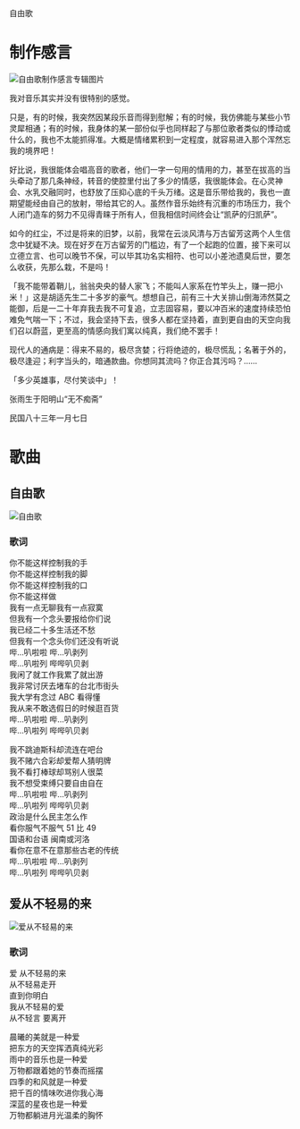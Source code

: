 自由歌

# 制作感言

![自由歌制作感言专辑图片](../../image/%E4%B8%93%E8%BE%91/1994-01-23_%E8%87%AA%E7%94%B1%E6%AD%8C/%E8%87%AA%E7%94%B1%E6%AD%8C%E5%88%B6%E4%BD%9C%E6%84%9F%E8%A8%80.jpg)

我对音乐其实并没有很特别的感觉。

只是，有的时候，我突然因某段乐音而得到慰解；有的时候，我仿佛能与某些小节灵犀相通；有的时候，我身体的某一部份似乎也同样起了与那位歌者类似的悸动或什么的，我也不太能抓得准。大概是情绪累积到一定程度，就容易进入那个浑然忘我的境界吧！

好比说，我很能体会唱高音的歌者，他们一字一句用的情用的力，甚至在拔高的当头牵动了那几条神经，转音的使腔里付出了多少的情感，我很能体会。在心灵神会、水乳交融同时，也舒放了压抑心底的千头万绪。这是音乐带给我的，我也一直期望能经由自己的放射，带给其它的人。虽然作音乐始终有沉重的市场压力，我个人闭门造车的努力不见得青睐于所有人，但我相信时间终会让“凯萨的归凯萨”。

如今的红尘，不过是将来的旧梦，以前，我常在云淡风清与万古留芳这两个人生信念中犹疑不决。现在好歹在万古留芳的门槛边，有了一个起跑的位置，接下来可以立德立言、也可以晚节不保，可以毕其功名实相符、也可以小差池遗臭后世，要怎么收获，先那么栽，不是吗！

「我不能带着鞘儿，翁翁央央的替人家飞；不能叫人家系在竹竿头上，赚一把小米！」这是胡适先生二十多岁的豪气。想想自己，前有三十大关排山倒海沛然莫之能御，后是一二十年弃我去我不可复追，立志固容易，要以冲百米的速度持续恐怕难免气喘一下；不过，我会坚持下去，很多人都在坚持着，直到更自由的天空向我们召以蔚蓝，更至高的情感向我们寓以纯真，我们绝不罢手！

现代人的通病是：得来不易的，极尽贪婪；行将绝迹的，极尽慌乱；名著于外的，极尽逢迎；利字当头的，暗通款曲。你想同其流吗？你正合其污吗？……

「多少英雄事，尽付笑谈中」！

张雨生于阳明山“无不痴斋”

民国八十三年一月七日

# 歌曲

## 自由歌

![自由歌](../../image/专辑/1994-01-23_%E8%87%AA%E7%94%B1%E6%AD%8C/%E8%87%AA%E7%94%B1%E6%AD%8C.jpg)

### 歌词

你不能这样控制我的手<br>
你不能这样控制我的脚<br>
你不能这样控制我的口<br>
你不能这样做<br>
我有一点无聊我有一点寂寞<br>
但我有一个念头要报给你们说<br>
我已经二十多生活还不愁<br>
但我有一个念头你们还没有听说<br>
哔...叭啦啦 哔...叭剥列<br>
哔...叭啦列 哔哔叭贝剥<br>
我闲了就工作我累了就出游<br>
我非常讨厌去堵车的台北市街头<br>
我大学有念过 ABC 看得懂<br>
我从来不敢选假日的时候逛百货<br>
哔...叭啦啦 哔...叭剥列<br>
哔...叭啦列 哔哔叭贝剥

我不跳迪斯科却流连在吧台<br>
我不赌六合彩却爱帮人猜明牌<br>
我不看打棒球却骂别人很菜<br>
我不想受束缚只要自由自在<br>
哔...叭啦啦 哔...叭剥列<br>
哔...叭啦列 哔哔叭贝剥<br>
政治是什么民主怎么作<br>
看你服气不服气 51 比 49<br>
国语和台语 闽南或河洛<br>
看你在意不在意那些古老的传统<br>
哔...叭啦啦 哔...叭剥列<br>
哔...叭啦列 哔哔叭贝剥

## 爱从不轻易的来

![爱从不轻易的来](../../image/%E4%B8%93%E8%BE%91/1994-01-23_%E8%87%AA%E7%94%B1%E6%AD%8C/%E7%88%B1%E4%BB%8E%E4%B8%8D%E8%BD%BB%E6%98%93%E7%9A%84%E6%9D%A5.jpg)
### 歌词

爱 从不轻易的来<br>
从不轻易走开<br>
直到你明白<br>
我从不轻易的爱<br>
从不轻言 要离开

晨曦的美就是一种爱<br>
把东方的天空挥洒真纯光彩<br>
雨中的音乐也是一种爱<br>
万物都跟着她的节奏而摇摆<br>
四季的和风就是一种爱<br>
把千百的情味吹进你我心海<br>
深蓝的星夜也是一种爱<br>
万物都躺进月光温柔的胸怀
